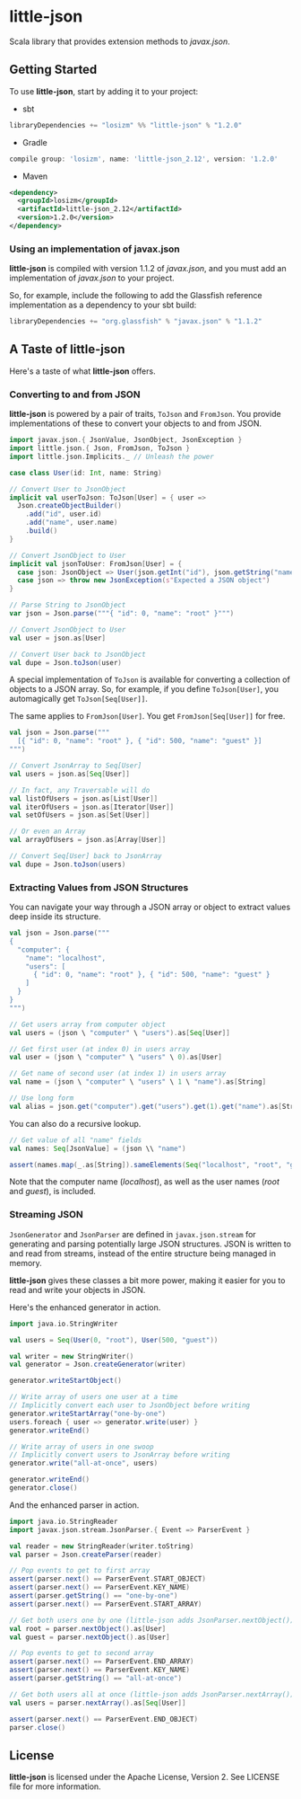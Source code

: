 # little-json

Scala library that provides extension methods to _javax.json_.

## Getting Started
To use **little-json**, start by adding it to your project:

* sbt
```scala
libraryDependencies += "losizm" %% "little-json" % "1.2.0"
```
* Gradle
```groovy
compile group: 'losizm', name: 'little-json_2.12', version: '1.2.0'
```
* Maven
```xml
<dependency>
  <groupId>losizm</groupId>
  <artifactId>little-json_2.12</artifactId>
  <version>1.2.0</version>
</dependency>
```

### Using an implementation of javax.json
**little-json** is compiled with version 1.1.2 of _javax.json_, and you must add
an implementation of _javax.json_ to your project.

So, for example, include the following to add the Glassfish reference
implementation as a dependency to your sbt build:

```scala
libraryDependencies += "org.glassfish" % "javax.json" % "1.1.2"
```

## A Taste of little-json
Here's a taste of what **little-json** offers.

### Converting to and from JSON

**little-json** is powered by a pair of traits, `ToJson` and `FromJson`.  You
provide implementations of these to convert your objects to and from JSON.

```scala
import javax.json.{ JsonValue, JsonObject, JsonException }
import little.json.{ Json, FromJson, ToJson }
import little.json.Implicits._ // Unleash the power

case class User(id: Int, name: String)

// Convert User to JsonObject
implicit val userToJson: ToJson[User] = { user =>
  Json.createObjectBuilder()
    .add("id", user.id)
    .add("name", user.name)
    .build()
}

// Convert JsonObject to User
implicit val jsonToUser: FromJson[User] = {
  case json: JsonObject => User(json.getInt("id"), json.getString("name"))
  case json => throw new JsonException(s"Expected a JSON object")
}

// Parse String to JsonObject
var json = Json.parse("""{ "id": 0, "name": "root" }""")

// Convert JsonObject to User
val user = json.as[User]

// Convert User back to JsonObject
val dupe = Json.toJson(user)
```

A special implementation of `ToJson` is available for converting a collection of
objects to a JSON array. So, for example, if you define `ToJson[User]`, you
automagically get `ToJson[Seq[User]]`.

The same applies to `FromJson[User]`. You get `FromJson[Seq[User]]` for free.

```scala
val json = Json.parse("""
  [{ "id": 0, "name": "root" }, { "id": 500, "name": "guest" }]
""")

// Convert JsonArray to Seq[User]
val users = json.as[Seq[User]]

// In fact, any Traversable will do
val listOfUsers = json.as[List[User]]
val iterOfUsers = json.as[Iterator[User]]
val setOfUsers = json.as[Set[User]]

// Or even an Array
val arrayOfUsers = json.as[Array[User]]

// Convert Seq[User] back to JsonArray
val dupe = Json.toJson(users)
```

### Extracting Values from JSON Structures

You can navigate your way through a JSON array or object to extract values deep
inside its structure.

```scala
val json = Json.parse("""
{
  "computer": {
    "name": "localhost",
    "users": [
      { "id": 0, "name": "root" }, { "id": 500, "name": "guest" }
    ]
  }
}
""")

// Get users array from computer object
val users = (json \ "computer" \ "users").as[Seq[User]]

// Get first user (at index 0) in users array
val user = (json \ "computer" \ "users" \ 0).as[User]

// Get name of second user (at index 1) in users array
val name = (json \ "computer" \ "users" \ 1 \ "name").as[String]

// Use long form
val alias = json.get("computer").get("users").get(1).get("name").as[String]
```

You can also do a recursive lookup.

```scala
// Get value of all "name" fields
val names: Seq[JsonValue] = (json \\ "name")

assert(names.map(_.as[String]).sameElements(Seq("localhost", "root", "guest")))
```

Note that the computer name (_localhost_), as well as the user names (_root_ and
_guest_), is included.

### Streaming JSON

`JsonGenerator` and `JsonParser` are defined in `javax.json.stream` for
generating and parsing potentially large JSON structures. JSON is written to and
read from streams, instead of the entire structure being managed in memory.

**little-json** gives these classes a bit more power, making it easier for you
to read and write your objects in JSON.

Here's the enhanced generator in action.

```scala
import java.io.StringWriter

val users = Seq(User(0, "root"), User(500, "guest"))

val writer = new StringWriter()
val generator = Json.createGenerator(writer)

generator.writeStartObject()

// Write array of users one user at a time
// Implicitly convert each user to JsonObject before writing
generator.writeStartArray("one-by-one")
users.foreach { user => generator.write(user) }
generator.writeEnd()

// Write array of users in one swoop
// Implicitly convert users to JsonArray before writing
generator.write("all-at-once", users)

generator.writeEnd()
generator.close()
```

And the enhanced parser in action.

```scala
import java.io.StringReader
import javax.json.stream.JsonParser.{ Event => ParserEvent }

val reader = new StringReader(writer.toString)
val parser = Json.createParser(reader)

// Pop events to get to first array
assert(parser.next() == ParserEvent.START_OBJECT)
assert(parser.next() == ParserEvent.KEY_NAME)
assert(parser.getString() == "one-by-one")
assert(parser.next() == ParserEvent.START_ARRAY)

// Get both users one by one (little-json adds JsonParser.nextObject())
val root = parser.nextObject().as[User]
val guest = parser.nextObject().as[User]

// Pop events to get to second array
assert(parser.next() == ParserEvent.END_ARRAY)
assert(parser.next() == ParserEvent.KEY_NAME)
assert(parser.getString() == "all-at-once")

// Get both users all at once (little-json adds JsonParser.nextArray())
val users = parser.nextArray().as[Seq[User]]

assert(parser.next() == ParserEvent.END_OBJECT)
parser.close()
```

## License
**little-json** is licensed under the Apache License, Version 2. See LICENSE
file for more information.
